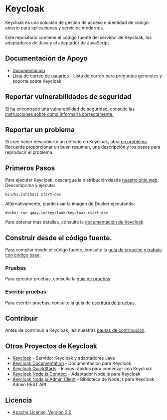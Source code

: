 # Keycloak

Keycloak es una solución de gestión de acceso e identidad de código abierto para aplicaciones y servicios modernos.

Este repositorio contiene el código fuente del servidor de Keycloak, los adaptadores de Java y el adaptador de JavaScript.

## Documentación de Apoyo

- [Documentación](https://www.keycloak.org/documentation.html)
- [Lista de correo de usuarios ](https://groups.google.com/d/forum/keycloak-user) - Lista de correo para preguntas generales y soporte sobre Keycloak

## Reportar vulnerabilidades de seguridad

Si ha encontrado una vulnerabilidad de seguridad, consulte las [instrucciones sobre cómo informarla correctamente.](https://github.com/keycloak/keycloak/security/policy)

## Reportar un problema

Si cree haber descubierto un defecto en Keycloak, abra [un problema](https://github.com/keycloak/keycloak/issues). Recuerde proporcionar un buen resumen, una descripción y los pasos para reproducir el problema.

## Primeros Pasos

Para ejecutar Keycloak, descargue la distribución desde [nuestro sitio web](https://www.keycloak.org/downloads.html). Descomprima y ejecute:

    bin/kc.[sh|bat] start-dev

Alternativamente, puede usar la imagen de Docker ejecutando:

    docker run quay.io/keycloak/keycloak start-dev

Para obtener más detalles, consulte la [documentación de Keycloak](https://www.keycloak.org/documentation.html).

## Construir desde el código fuente.

Para compilar desde el código fuente, consulte la [guía de creación y trabajo con código base](docs/building.md).

### Pruebas

Para ejecutar pruebas, consulte la [guía de pruebas](docs/tests.md).

### Escribir pruebas

Para escribir pruebas, consulte la guía de [escritura de pruebas](docs/tests-development.md).

## Contribuir

Antes de contribuir a Keycloak, lea nuestras [pautas de contribución](CONTRIBUTING.md).

## Otros Proyectos de Keycloak

- [Keycloak](https://github.com/keycloak/keycloak) - Servidor Keycloak y adaptadores Java
- [Keycloak Documentation](https://github.com/keycloak/keycloak-documentation) - Documentación para Keycloak
- [Keycloak QuickStarts](https://github.com/keycloak/keycloak-quickstarts) - Inicios rápidos para comenzar con Keycloak
- [Keycloak Node.js Connect](https://github.com/keycloak/keycloak-nodejs-connect) - Adaptador Node.js para Keycloak
- [Keycloak Node.js Admin Client](https://github.com/keycloak/keycloak-nodejs-admin-client) - Biblioteca de Node.js para Keycloak Admin REST API

## Licencia

- [Apache License, Version 2.0](https://www.apache.org/licenses/LICENSE-2.0)
